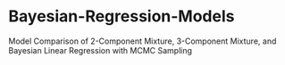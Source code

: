 # Bayesian-Regression-Models
Model Comparison of 2-Component Mixture, 3-Component Mixture, and Bayesian Linear Regression with MCMC Sampling
